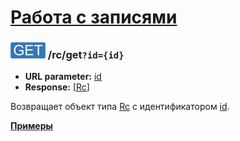 [Работа с записями](../index.md)
===============================

### ![GET](../../../img/get.png) /rc/get`?id={id}`
* **URL parameter:** [id](../../../types/types.md#rc)
* **Response:** [[Rc](../../../types/types.md#rc)]

Возвращает объект типа [Rc](../../../types/types.md#rc) с идентификатором [id](../../../types/types.md#rc).

**[Примеры](examples/get.md)**
